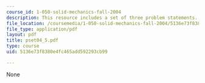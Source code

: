 ```yaml
---
course_id: 1-050-solid-mechanics-fall-2004
description: This resource includes a set of three problem statements.
file_location: /coursemedia/1-050-solid-mechanics-fall-2004/5136e73f8380e4fc465add592293cb99_pset04_5.pdf
file_type: application/pdf
layout: pdf
title: pset04_5.pdf
type: course
uid: 5136e73f8380e4fc465add592293cb99

---
```

None